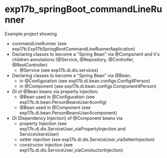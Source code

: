 # exp17b_springBoot_commandLineRunner
Example project showing
- commandLineRunner (see exp17b.Exp17bSpringBootCommandLineRunnerApplication)
- Declaring classes to become a "Spring Bean" via @Component and it's children annotations (@Service, @Repository, @Controller, @RestController)
	- @Service (see exp17b.di.dis.services)
- Declaring classes to become a "Spring Bean" via @Bean;
	- in @Configuration (see exp17b.di.bean.configs.Config4Person)
	- in @Component (see exp17b.di.bean.configs.Component4Person)
- DI of @Bean beans via property injection;
	- @Bean used in @Configuration (see exp17b.di.bean.PersonBeansUser4config)
	- @Bean used in @Component (see exp17b.di.bean.PersonBeansUser4component)
- DI (Dependency Injection) of @Component beans via
	- property Injection (see exp17b.di.dis.ServiceUser_viaPropertyInjection and ServiceUsersUser)
	- setter injection (see exp17b.di.dis.ServiceUser_viaSetterInjection)
	- constructor injection (see exp17b.di.dis.ServiceUser_viaConstuctorInjection)

